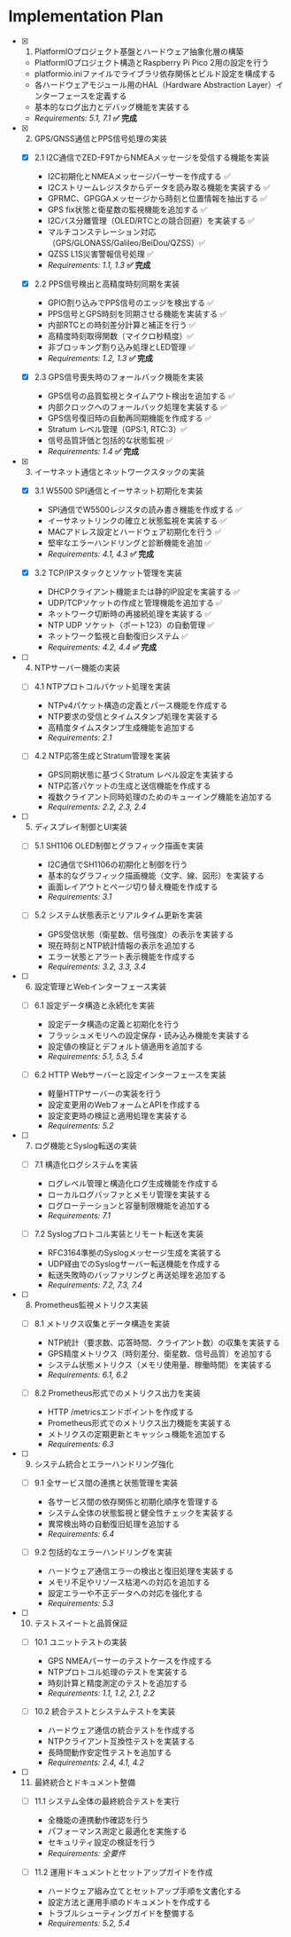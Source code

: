 # Implementation Plan

- [x] 1. PlatformIOプロジェクト基盤とハードウェア抽象化層の構築
  - PlatformIOプロジェクト構造とRaspberry Pi Pico 2用の設定を行う
  - platformio.iniファイルでライブラリ依存関係とビルド設定を構成する
  - 各ハードウェアモジュール用のHAL（Hardware Abstraction Layer）インターフェースを定義する
  - 基本的なログ出力とデバッグ機能を実装する
  - _Requirements: 5.1, 7.1_ **✅ 完成**

- [x] 2. GPS/GNSS通信とPPS信号処理の実装
  - [x] 2.1 I2C通信でZED-F9TからNMEAメッセージを受信する機能を実装
    - I2C初期化とNMEAメッセージパーサーを作成する ✅
    - I2Cストリームレジスタからデータを読み取る機能を実装する ✅
    - GPRMC、GPGGAメッセージから時刻と位置情報を抽出する ✅
    - GPS fix状態と衛星数の監視機能を追加する ✅
    - I2Cバス分離管理（OLED/RTCとの競合回避）を実装する ✅
    - マルチコンステレーション対応（GPS/GLONASS/Galileo/BeiDou/QZSS）✅
    - QZSS L1S災害警報信号処理 ✅
    - _Requirements: 1.1, 1.3_ **✅ 完成**

  - [x] 2.2 PPS信号検出と高精度時刻同期を実装
    - GPIO割り込みでPPS信号のエッジを検出する ✅
    - PPS信号とGPS時刻を同期させる機能を実装する ✅
    - 内部RTCとの時刻差分計算と補正を行う ✅
    - 高精度時刻取得関数（マイクロ秒精度）✅
    - 非ブロッキング割り込み処理とLED管理 ✅
    - _Requirements: 1.2, 1.3_ **✅ 完成**

  - [x] 2.3 GPS信号喪失時のフォールバック機能を実装
    - GPS信号の品質監視とタイムアウト検出を追加する ✅
    - 内部クロックへのフォールバック処理を実装する ✅
    - GPS信号復旧時の自動再同期機能を作成する ✅
    - Stratum レベル管理（GPS:1, RTC:3）✅
    - 信号品質評価と包括的な状態監視 ✅
    - _Requirements: 1.4_ **✅ 完成**

- [x] 3. イーサネット通信とネットワークスタックの実装
  - [x] 3.1 W5500 SPI通信とイーサネット初期化を実装
    - SPI通信でW5500レジスタの読み書き機能を作成する ✅
    - イーサネットリンクの確立と状態監視を実装する ✅
    - MACアドレス設定とハードウェア初期化を行う ✅
    - 堅牢なエラーハンドリングと診断機能を追加 ✅
    - _Requirements: 4.1, 4.3_ **✅ 完成**

  - [x] 3.2 TCP/IPスタックとソケット管理を実装
    - DHCPクライアント機能または静的IP設定を実装する ✅
    - UDP/TCPソケットの作成と管理機能を追加する ✅
    - ネットワーク切断時の再接続処理を実装する ✅
    - NTP UDP ソケット（ポート123）の自動管理 ✅
    - ネットワーク監視と自動復旧システム ✅
    - _Requirements: 4.2, 4.4_ **✅ 完成**

- [ ] 4. NTPサーバー機能の実装
  - [ ] 4.1 NTPプロトコルパケット処理を実装
    - NTPv4パケット構造の定義とパース機能を作成する
    - NTP要求の受信とタイムスタンプ処理を実装する
    - 高精度タイムスタンプ生成機能を追加する
    - _Requirements: 2.1_

  - [ ] 4.2 NTP応答生成とStratum管理を実装
    - GPS同期状態に基づくStratum レベル設定を実装する
    - NTP応答パケットの生成と送信機能を作成する
    - 複数クライアント同時処理のためのキューイング機能を追加する
    - _Requirements: 2.2, 2.3, 2.4_

- [ ] 5. ディスプレイ制御とUI実装
  - [ ] 5.1 SH1106 OLED制御とグラフィック描画を実装
    - I2C通信でSH1106の初期化と制御を行う
    - 基本的なグラフィック描画機能（文字、線、図形）を実装する
    - 画面レイアウトとページ切り替え機能を作成する
    - _Requirements: 3.1_

  - [ ] 5.2 システム状態表示とリアルタイム更新を実装
    - GPS受信状態（衛星数、信号強度）の表示を実装する
    - 現在時刻とNTP統計情報の表示を追加する
    - エラー状態とアラート表示機能を作成する
    - _Requirements: 3.2, 3.3, 3.4_

- [ ] 6. 設定管理とWebインターフェース実装
  - [ ] 6.1 設定データ構造と永続化を実装
    - 設定データ構造の定義と初期化を行う
    - フラッシュメモリへの設定保存・読み込み機能を実装する
    - 設定値の検証とデフォルト値適用を追加する
    - _Requirements: 5.1, 5.3, 5.4_

  - [ ] 6.2 HTTP Webサーバーと設定インターフェースを実装
    - 軽量HTTPサーバーの実装を行う
    - 設定変更用のWebフォームとAPIを作成する
    - 設定変更時の検証と適用処理を実装する
    - _Requirements: 5.2_

- [ ] 7. ログ機能とSyslog転送の実装
  - [ ] 7.1 構造化ログシステムを実装
    - ログレベル管理と構造化ログ生成機能を作成する
    - ローカルログバッファとメモリ管理を実装する
    - ログローテーションと容量制限機能を追加する
    - _Requirements: 7.1_

  - [ ] 7.2 Syslogプロトコル実装とリモート転送を実装
    - RFC3164準拠のSyslogメッセージ生成を実装する
    - UDP経由でのSyslogサーバー転送機能を作成する
    - 転送失敗時のバッファリングと再送処理を追加する
    - _Requirements: 7.2, 7.3, 7.4_

- [ ] 8. Prometheus監視メトリクス実装
  - [ ] 8.1 メトリクス収集とデータ構造を実装
    - NTP統計（要求数、応答時間、クライアント数）の収集を実装する
    - GPS精度メトリクス（時刻差分、衛星数、信号品質）を追加する
    - システム状態メトリクス（メモリ使用量、稼働時間）を実装する
    - _Requirements: 6.1, 6.2_

  - [ ] 8.2 Prometheus形式でのメトリクス出力を実装
    - HTTP /metricsエンドポイントを作成する
    - Prometheus形式でのメトリクス出力機能を実装する
    - メトリクスの定期更新とキャッシュ機能を追加する
    - _Requirements: 6.3_

- [ ] 9. システム統合とエラーハンドリング強化
  - [ ] 9.1 全サービス間の連携と状態管理を実装
    - 各サービス間の依存関係と初期化順序を管理する
    - システム全体の状態監視と健全性チェックを実装する
    - 異常検出時の自動復旧処理を追加する
    - _Requirements: 6.4_

  - [ ] 9.2 包括的なエラーハンドリングを実装
    - ハードウェア通信エラーの検出と復旧処理を実装する
    - メモリ不足やリソース枯渇への対応を追加する
    - 設定エラーや不正データへの対応を強化する
    - _Requirements: 5.3_

- [ ] 10. テストスイートと品質保証
  - [ ] 10.1 ユニットテストの実装
    - GPS NMEAパーサーのテストケースを作成する
    - NTPプロトコル処理のテストを実装する
    - 時刻計算と精度測定のテストを追加する
    - _Requirements: 1.1, 1.2, 2.1, 2.2_

  - [ ] 10.2 統合テストとシステムテストを実装
    - ハードウェア通信の統合テストを作成する
    - NTPクライアント互換性テストを実装する
    - 長時間動作安定性テストを追加する
    - _Requirements: 2.4, 4.1, 4.2_

- [ ] 11. 最終統合とドキュメント整備
  - [ ] 11.1 システム全体の最終統合テストを実行
    - 全機能の連携動作確認を行う
    - パフォーマンス測定と最適化を実施する
    - セキュリティ設定の検証を行う
    - _Requirements: 全要件_

  - [ ] 11.2 運用ドキュメントとセットアップガイドを作成
    - ハードウェア組み立てとセットアップ手順を文書化する
    - 設定方法と運用手順のドキュメントを作成する
    - トラブルシューティングガイドを整備する
    - _Requirements: 5.2, 5.4_